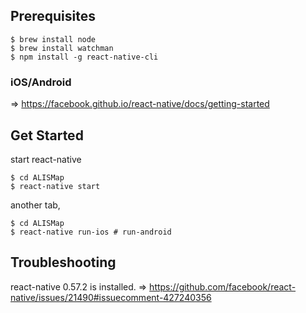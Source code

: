 ## Prerequisites

```
$ brew install node
$ brew install watchman
$ npm install -g react-native-cli
```

### iOS/Android

=> https://facebook.github.io/react-native/docs/getting-started

## Get Started

start react-native

```
$ cd ALISMap
$ react-native start
```

another tab,

```
$ cd ALISMap
$ react-native run-ios # run-android
```

## Troubleshooting

react-native 0.57.2 is installed.
=> https://github.com/facebook/react-native/issues/21490#issuecomment-427240356
